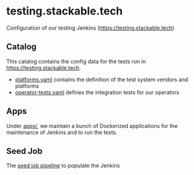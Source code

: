 # testing.stackable.tech

Configuration of our testing Jenkins (https://testing.stackable.tech)

## Catalog

This catalog contains the config data for the tests run in https://testing.stackable.tech.

* [platforms.yaml](catalog/platforms.yaml) contains the definition of the test system vendors and platforms
* [operator-tests.yaml](catalog/operator-tests.yaml) defines the integration tests for our operators

## Apps

Under [apps/](apps/), we maintain a bunch of Dockerized applications for the maintenance of Jenkins and to run the tests.

## Seed Job

The [seed job pipeline](jenkins/jobbuilder.groovy) to populate the Jenkins
